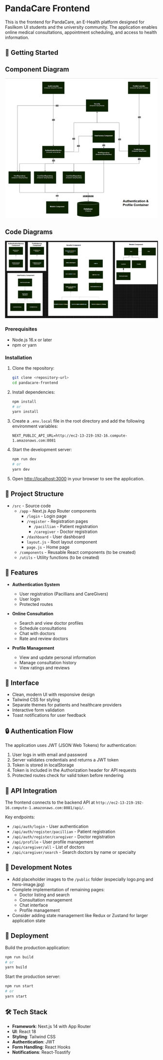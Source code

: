 # PandaCare Frontend

This is the frontend for PandaCare, an E-Health platform designed for Fasilkom UI students and the university community. The application enables online medical consultations, appointment scheduling, and access to health information.

## 🚀 Getting Started

## Component Diagram
![alt text](public/readme/component_diagram.png)  
## Code Diagrams
![alt text](public/readme/code_diagram.png)  
### Prerequisites

- Node.js 16.x or later
- npm or yarn

### Installation

1. Clone the repository:
   ```bash
   git clone <repository-url>
   cd pandacare-frontend
   ```

2. Install dependencies:
   ```bash
   npm install
   # or
   yarn install
   ```

3. Create a `.env.local` file in the root directory and add the following environment variables:
   ```
   NEXT_PUBLIC_API_URL=http://ec2-13-219-192-16.compute-1.amazonaws.com:8081
   ```

4. Start the development server:
   ```bash
   npm run dev
   # or
   yarn dev
   ```

5. Open [http://localhost:3000](http://localhost:3000) in your browser to see the application.

## 📄 Project Structure

- `/src` - Source code
  - `/app` - Next.js App Router components
    - `/login` - Login page
    - `/register` - Registration pages
      - `/pacillian` - Patient registration
      - `/caregiver` - Doctor registration
    - `/dashboard` - User dashboard
    - `layout.js` - Root layout component
    - `page.js` - Home page
  - `/components` - Reusable React components (to be created)
  - `/utils` - Utility functions (to be created)

## 🧩 Features

- **Authentication System**
  - User registration (Pacillians and CareGivers)
  - User login
  - Protected routes

- **Online Consultation**
  - Search and view doctor profiles
  - Schedule consultations
  - Chat with doctors
  - Rate and review doctors

- **Profile Management**
  - View and update personal information
  - Manage consultation history
  - View ratings and reviews

## 📱 Interface

- Clean, modern UI with responsive design
- Tailwind CSS for styling
- Separate themes for patients and healthcare providers
- Interactive form validation
- Toast notifications for user feedback

## 🔒 Authentication Flow

The application uses JWT (JSON Web Tokens) for authentication:

1. User logs in with email and password
2. Server validates credentials and returns a JWT token
3. Token is stored in localStorage
4. Token is included in the Authorization header for API requests
5. Protected routes check for valid token before rendering

## 🔄 API Integration

The frontend connects to the backend API at `http://ec2-13-219-192-16.compute-1.amazonaws.com:8081/api/`.

Key endpoints:
- `/api/auth/login` - User authentication
- `/api/auth/register/pacillian` - Patient registration
- `/api/auth/register/caregiver` - Doctor registration
- `/api/profile` - User profile management
- `/api/caregiver/all` - List of doctors
- `/api/caregiver/search` - Search doctors by name or specialty

## 📝 Development Notes

- Add placeholder images to the `/public` folder (especially logo.png and hero-image.jpg)
- Complete implementation of remaining pages:
  - Doctor listing and search
  - Consultation management
  - Chat interface
  - Profile management
- Consider adding state management like Redux or Zustand for larger application state

## 🚢 Deployment

Build the production application:
```bash
npm run build
# or
yarn build
```

Start the production server:
```bash
npm run start
# or
yarn start
```

## 🛠️ Tech Stack

- **Framework**: Next.js 14 with App Router
- **UI**: React 18
- **Styling**: Tailwind CSS
- **Authentication**: JWT
- **Form Handling**: React Hooks
- **Notifications**: React-Toastify